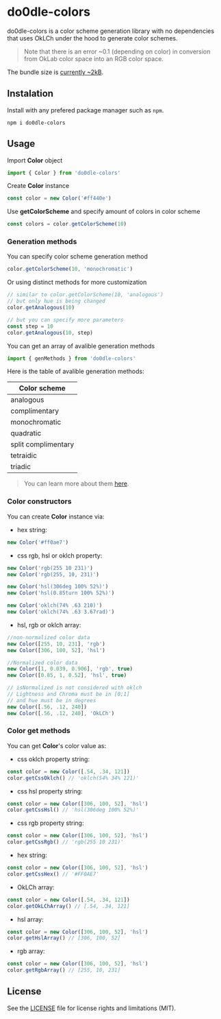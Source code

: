 # do0dle-colors

do0dle-colors is a color scheme generation library with no dependencies that uses OkLCh under the hood to generate color schemes.

> Note that there is an error ~0.1 (depending on color) in conversion from OkLab color space into an RGB color space.

The bundle size is [currently ~2kB](https://bundlephobia.com/package/do0dle-colors).

## Instalation

Install with any prefered package manager such as `npm`.

`npm i do0dle-colors`

## Usage

Import **Color** object
```js
import { Color } from 'do0dle-colors'
```
Create **Color** instance
```js 
const color = new Color('#ff440e')
```
Use **getColorScheme** and specify amount of colors in color scheme
```js
const colors = color.getColorScheme(10)
```

### Generation methods

You can specify color scheme generation method
```js
color.getColorScheme(10, 'monochromatic')
```
Or using distinct methods for more customization
```js
// similar to color.getColorScheme(10, 'analogous')
// but only hue is being changed 
color.getAnalogous(10) 

// but you can specify more parameters
const step = 10
color.getAnalogous(10, step) 
``` 
You can get an array of avalible generation methods
```js
import { genMethods } from 'do0dle-colors'
```

Here is the table of avalible generation methods:

|    Color scheme     |
|---------------------|
|     analogous       |
|    complimentary    |
|    monochromatic    |
|      quadratic      |
| split complimentary |
|      tetraidic      |
|       triadic       |

>You can learn more about them [here](https://en.wikipedia.org/wiki/Color_scheme).

### Color constructors

You can create **Color** instance via:

* hex string: 
```js
new Color('#ff0ae7')
```
* css rgb, hsl or oklch property:
```js
new Color('rgb(255 10 231)')
new Color('rgb(255, 10, 231)')

new Color('hsl(306deg 100% 52%)')
new Color('hsl(0.85turn 100% 52%)')

new Color('oklch(74% .63 210)')
new Color('oklch(74% .63 3.67rad)')
```
* hsl, rgb or oklch array:
```js
//non-normalized color data
new Color([255, 10, 231], 'rgb')
new Color([306, 100, 52], 'hsl')

//Normalized color data
new Color([1, 0.039, 0.906], 'rgb', true)
new Color([0.85, 1, 0.52], 'hsl', true)

// isNormalized is not considered with oklch
// Lightness and Chroma must be in [0;1] 
// and hue must be in degrees
new Color([.56, .12, 240])  
new Color([.56, .12, 240], 'OkLCh')  
```

### Color get methods 

You can get **Color**'s color value as:

* css oklch property string:
```js
const color = new Color([.54, .34, 121])
color.getCssOklch() // 'oklch(54% 34% 121)'
```
* css hsl property string:
```js
const color = new Color([306, 100, 52], 'hsl')
color.getCssHsl() // 'hsl(306deg 100% 52%)'
```
* css rgb property string:
```js
const color = new Color([306, 100, 52], 'hsl')
color.getCssRgb() // 'rgb(255 10 231)'
```
* hex string:
```js
const color = new Color([306, 100, 52], 'hsl')
color.getCssHex() // '#FF0AE7'
```
* OkLCh array:
```js
const color = new Color([.54, .34, 121])
color.getOkLChArray() // [.54, .34, 121]
```
* hsl array:
```js
const color = new Color([306, 100, 52], 'hsl')
color.getHslArray() // [306, 100, 52]
```
* rgb array:
```js
const color = new Color([306, 100, 52], 'hsl')
color.getRgbArray() // [255, 10, 231]
```

## License

See the [LICENSE](https://github.com/do0dleman/do0dle-colors/blob/master/LICENSE.md) file for license rights and limitations (MIT).
